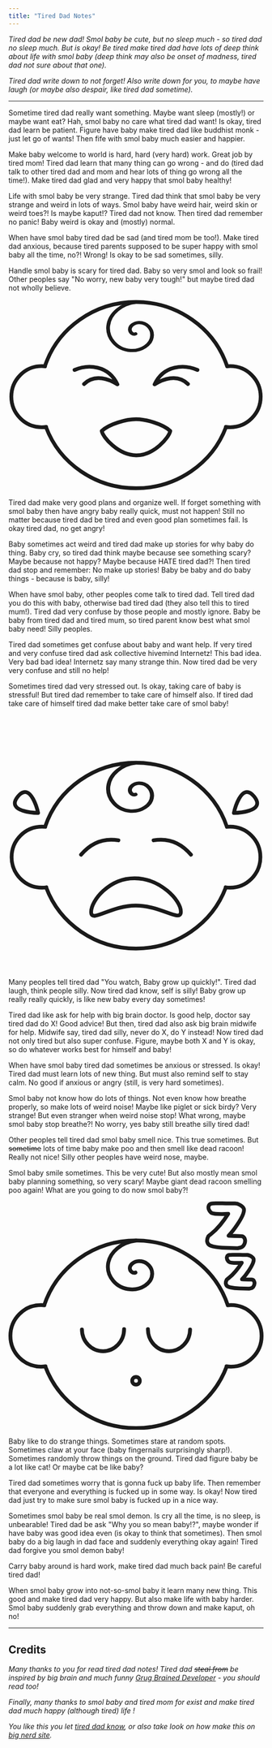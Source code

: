 ```yaml
---
title: "Tired Dad Notes"
---
```


*Tired dad be new dad! Smol baby be cute, but no sleep much - so tired dad no sleep much. But is okay! Be tired make tired dad have lots of deep think about life with smol baby (deep think may also be onset of madness, tired dad not sure about that one).*

*Tired dad write down to not forget! Also write down for you, to maybe have laugh (or maybe also despair, like tired dad sometime).*

---

Sometime tired dad really want something. Maybe want sleep (mostly!) or maybe want eat? Hah, smol baby no care what tired dad want! Is okay, tired dad learn be patient. Figure have baby make tired dad like buddhist monk - just let go of wants! Then fife with smol baby much easier and happier.

Make baby welcome to world is hard, hard (very hard) work. Great job by tired mom! Tired dad learn that many thing can go wrong - and do (tired dad talk to other tired dad and mom and hear lots of thing go wrong all the time!). Make tired dad glad and very happy that smol baby healthy!

Life with smol baby be very strange. Tired dad think that smol baby be very strange and weird in lots of ways. Smol baby have weird hair, weird skin or weird toes?! Is maybe kaput!? Tired dad not know. Then tired dad remember no panic! Baby weird is okay and (mostly) normal.

When have smol baby tired dad be sad (and tired mom be too!). Make tired dad anxious, because tired parents supposed to be super happy with smol baby all the time, no?! Wrong! Is okay to be sad sometimes, silly.  

Handle smol baby is scary for tired dad. Baby so very smol and look so frail! Other peoples say "No worry, new baby very tough!" but maybe tired dad not wholly believe. 

<div style="text-align:center;">
<svg role="img" viewBox="0 0 135.165 101.425" xml:space="preserve" xmlns="http://www.w3.org/2000/svg" style="opacity:1;fill:none;stroke:currentColor;stroke-width:2;stroke-linecap:round;stroke-linejoin:round;">
  <title>A laughing baby</title>
  <path d="M20.118 93.524c-.77.114-1.558.172-2.36.172-8.896 0-16.107-7.233-16.107-16.156 0-8.923 7.211-16.157 16.108-16.157.596 0 1.185.033 1.765.096m95.824 32.045c.77.114 1.558.172 2.36.172 8.896 0 16.108-7.233 16.108-16.156 0-8.923-7.212-16.157-16.108-16.157-.572 0-1.137.03-1.694.089m-.54 32.076a50.8 49.212 0 0 1-47.74 32.394 50.8 49.212 0 0 1-47.742-32.394m-.55-32.091a50.8 49.212 0 0 1 48.291-33.94 50.8 49.212 0 0 1 48.296 33.952" transform="translate(-.15 -26.017)" />
  <path style="stroke-width:8;" transform="matrix(-.07923 -.19997 .23281 -.06805 55.623 76.086)" d="M243.651 133.148c-.934-6.3 6.765-9.397 11.827-8.552 11.096 1.851 15.448 14.794 12.492 24.5-4.988 16.38-24.475 22.304-39.438 16.593-22.172-8.463-29.834-35.418-20.895-56.156 12.248-28.415 47.408-37.946 74.373-25.398 28.248 13.145 42.325 45.542 36.334 75.527" />
  <path d="M35.16 61.309c7.08-3.082 17.96-2.582 22.709 7.61-3.995-2.483-11.738-5.905-17.672-.172m60.11-7.438c-7.081-3.082-17.96-2.582-22.709 7.61 3.995-2.483 11.737-5.905 17.672-.172M67.732 87.344c-5.145 0-14.097 2.434-18.173 6.207.588 3.373 8.767 12.71 18.173 12.896 9.407.187 17.588-9.523 18.176-12.896-4.077-3.773-13.03-6.207-18.176-6.207z" transform="translate(-.15 -23.9)" />
</svg>
</div>

Tired dad make very good plans and organize well. If forget something with smol baby then have angry baby really quick, must not happen! Still no matter because tired dad be tired and even good plan sometimes fail. Is okay tired dad, no get angry!

Baby sometimes act weird and tired dad make up stories for why baby do thing. Baby cry, so tired dad think maybe because see something scary? Maybe because not happy? Maybe because HATE tired dad?! Then tired dad stop and remember: No make up stories! Baby be baby and do baby things - because is baby, silly!

When have smol baby, other peoples come talk to tired dad. Tell tired dad you do this with baby, otherwise bad tired dad (they also tell this to tired mum!). Tired dad very confuse by those people and mostly ignore. Baby be baby from tired dad and tired mum, so tired parent know best what smol baby need! Silly peoples.

Tired dad sometimes get confuse about baby and want help. If very tired and very confuse tired dad ask collective hivemind Internetz! This bad idea. Very bad bad idea! Internetz say many strange thin. Now tired dad be very very confuse and still no help!

Sometimes tired dad very stressed out. Is okay, taking care of baby is stressful! But tired dad remember to take care of himself also. If tired dad take care of himself tired dad make better take care of smol baby! 

<div style="text-align:center;">
<svg role="img" viewBox="0 0 135.467 135.467" xml:space="preserve" xmlns="http://www.w3.org/2000/svg"
style="fill:none;stroke:currentColor;stroke-width:2;stroke-linecap:round;stroke-linejoin:round;">
  <title>A crying baby</title>
  <path  d="M38.279 60.614c5.753-6.71 12.698-8.825 19.844-7.614m38.554 7.614c-5.753-6.71-12.699-8.825-19.844-7.614" transform="translate(.256 13.503)" />
  <path  d="M91.574 104.31c0 6.024-10.357-3.242-23.934-3.242-13.577 0-23.747 9.445-23.747 3.42 0-6.026 9.494-17.888 23.072-17.888 13.577 0 24.609 11.684 24.609 17.71z" />
  <path  d="M15.741 52.016s-17.755-.214-10.749-8.741c7.006-8.528 10.75 8.74 10.75 8.74zm103.984 0s17.756-.214 10.75-8.741c-7.007-8.528-10.75 8.74-10.75 8.74z" />
  <path  d="M20.118 93.524c-.77.114-1.558.172-2.36.172-8.896 0-16.107-7.233-16.107-16.156 0-8.923 7.211-16.157 16.108-16.157.596 0 1.185.033 1.765.096m95.824 32.045c.77.114 1.558.172 2.36.172 8.896 0 16.108-7.233 16.108-16.156 0-8.923-7.212-16.157-16.108-16.157-.572 0-1.137.03-1.694.089m-.54 32.076a50.8 49.212 0 0 1-47.74 32.394 50.8 49.212 0 0 1-47.742-32.394m-.55-32.091a50.8 49.212 0 0 1 48.291-33.94 50.8 49.212 0 0 1 48.296 33.952" transform="translate(0 -2.117)" />
  <path style="stroke-width:8.7" transform="matrix(-.07923 -.19997 .23281 -.06805 55.774 99.986)" d="M243.651 133.148c-.934-6.3 6.765-9.397 11.827-8.552 11.096 1.851 15.448 14.794 12.492 24.5-4.988 16.38-24.475 22.304-39.438 16.593-22.172-8.463-29.834-35.418-20.895-56.156 12.248-28.415 47.408-37.946 74.373-25.398 28.248 13.145 42.325 45.542 36.334 75.527" />
</svg>
</div>

Many peoples tell tired dad "You watch, Baby grow up quickly!". Tired dad laugh, think people silly. Now tired dad know, self is silly! Baby grow up really really quickly, is like new baby every day sometimes!

Tired dad like ask for help with big brain doctor. Is good help, doctor say tired dad do X! Good advice! But then, tired dad also ask big brain midwife for help. Midwife say, tired dad silly, never do X, do Y instead! Now tired dad not only tired but also super confuse. Figure, maybe both X and Y is okay, so do whatever works best for himself and baby!

When have smol baby tired dad sometimes be anxious or stressed. Is okay! Tired dad must learn lots of new thing. But must also remind self to stay calm. No good if anxious or angry (still, is very hard sometimes).

Smol baby not know how do lots of things. Not even know how breathe properly, so make lots of weird noise! Maybe like piglet or sick birdy? Very strange! But even stranger when weird noise stop! What wrong, maybe smol baby stop breathe?! No worry, yes baby still breathe silly tired dad!

Other peoples tell tired dad smol baby smell nice. This true sometimes. But ~~sometime~~ lots of time baby make poo and then smell like dead racoon! Really not nice! Silly other peoples have weird nose, maybe.

Smol baby smile sometimes. This be very cute! But also mostly mean smol baby planning something, so very scary! Maybe giant dead racoon smelling poo again! What are you going to do now smol baby?!

<div style="text-align:center;">
<svg role="img" viewBox="0 0 134.165 119.946" xml:space="preserve" xmlns="http://www.w3.org/2000/svg" style="fill:none;stroke:currentColor;stroke-width:2;stroke-linecap:round;stroke-linejoin:round;">
<title>A sleeping baby</title>
  <path d="M112.487 1a255.2 255.2 0 0 0-3.394.018c-1.09.034-1.82.074-2.187.12-.976.138-1.54.677-1.689 1.619-.149.942.236 1.918 1.155 2.929.494.562 1.774.872 3.84.93 2.08.057 3.876.028 5.392-.087a51.943 51.943 0 0 1-4.237 5.84c-1.573 1.883-3.181 3.474-4.823 4.772-.184.149-.385.298-.603.447-.207.138-.476.385-.81.741-.562 1.034-.758 1.981-.585 2.842.183.862.608 1.47 1.274 1.826.448.253 1.08.471 1.895.655 1.78.39 3.893.625 6.339.706 2.458.08 4.645.149 6.563.206.482-.114.982-.229 1.499-.344.516-.115 1.005-.43 1.464-.947.85-1.218 1.108-2.372.775-3.463-.333-1.102-.993-1.636-1.981-1.602a234.56 234.56 0 0 1-6.58-.206c1.516-1.562 3.032-3.485 4.547-5.77 1.528-2.286 2.561-4.146 3.101-5.582.368-1.01.51-1.832.43-2.463-.068-.632-.55-1.27-1.446-1.912-.276-.184-.511-.333-.706-.448-.976-.551-1.872-.804-2.687-.758-.816.035-1.792.035-2.929 0a87.006 87.006 0 0 0-1.774-.017A96.054 96.054 0 0 1 112.487 1zm7.885 27.005c-1.094 0-1.949.004-2.565.012-.825.027-1.376.057-1.654.092-.738.104-1.163.512-1.276 1.224-.113.711.178 1.45.873 2.213.373.425 1.34.66 2.903.703 1.571.044 2.93.022 4.075-.065a39.26 39.26 0 0 1-3.202 4.414c-1.19 1.423-2.405 2.625-3.646 3.606-.14.113-.29.226-.456.339-.156.104-.36.29-.612.56-.425.78-.572 1.497-.442 2.148.139.651.46 1.11.963 1.38.339.19.816.356 1.432.495 1.346.295 2.943.473 4.791.534 1.858.06 3.512.112 4.961.156.365-.087.742-.174 1.133-.26.39-.087.76-.326 1.106-.717.643-.92.838-1.792.586-2.617-.251-.833-.75-1.237-1.497-1.21-2.109-.044-3.767-.096-4.973-.157 1.145-1.18 2.291-2.634 3.437-4.362 1.155-1.727 1.936-3.133 2.344-4.218.277-.764.386-1.384.325-1.862-.052-.477-.417-.96-1.094-1.445a11.534 11.534 0 0 0-.534-.339c-.737-.416-1.414-.607-2.03-.572-.617.026-1.355.026-2.214 0a65.712 65.712 0 0 0-1.34-.013 72.746 72.746 0 0 1-1.394-.04z" />
  <path d="M60.816 67.05c0 6.333-4.913 11.481-11.005 11.533-6.092.052-11.086-5.012-11.186-11.344m34.725-.19c0 6.334 4.912 11.482 11.004 11.534 6.093.052 11.086-5.012 11.186-11.344" />
  <path d="M69.083 94.124a2 2 0 0 1-2 2 2 2 0 0 1-2-2 2 2 0 0 1 2-2 2 2 0 0 1 2 2z" />
  <path d="M66.818 37.322c-1.393.616-2.724-.713-2.928-1.782-.448-2.345 2.22-4.096 4.714-4.166 4.21-.117 7.132 3.377 6.988 6.758-.214 5.01-5.882 8.376-11.419 8-7.585-.516-12.59-6.899-11.805-13.145.823-6.543 7.25-11.563 14.705-12.405" />
  <path d="M19.468 86.528c-.77.114-1.558.173-2.36.173C8.212 86.7 1 79.467 1 70.544s7.212-16.157 16.108-16.157c.597 0 1.186.033 1.766.096m95.824 32.045c.77.114 1.558.173 2.36.173 8.896 0 16.107-7.234 16.107-16.157s-7.211-16.157-16.108-16.157c-.572 0-1.137.03-1.693.089m-.54 32.076a50.8 49.212 0 0 1-47.741 32.394A50.8 49.212 0 0 1 19.34 86.552m-.55-32.091a50.8 49.212 0 0 1 48.292-33.94 50.8 49.212 0 0 1 48.296 33.952" />
</svg>
</div>

Baby like to do strange things. Sometimes stare at random spots. Sometimes claw at your face (baby fingernails surprisingly sharp!). Sometimes randomly throw things on the ground. Tired dad figure baby be a lot like cat! Or maybe cat be like baby?

Tired dad sometimes worry that is gonna fuck up baby life. Then remember that everyone and everything is fucked up in some way. Is okay! Now tired dad just try to make sure smol baby is fucked up in a nice way.

Sometimes smol baby be real smol demon. Is cry all the time, is no sleep, is unbearable! Tired dad be ask "Why you so mean baby!?", maybe wonder if have baby was good idea even (is okay to think that sometimes). Then smol baby do a big laugh in dad face and suddenly everything okay again! Tired dad forgive you smol demon baby!

Carry baby around is hard work, make tired dad much back pain! Be careful tired dad!

When smol baby grow into not-so-smol baby it learn many new thing. This good and make tired dad very happy. But also make life with baby harder. Smol baby suddenly grab everything and throw down and make kaput, oh no!

---

## Credits 

*Many thanks to you for read tired dad notes! Tired dad ~~steal from~~ be inspired by big brain and much funny [Grug Brained Developer](https://grugbrain.dev/) - you should read too!*

*Finally, many thanks to smol baby and tired mom for exist and make tired dad much happy (although tired) life !*

*You like this you let [tired dad know](https://x.com/hschnedlitz), or also take look on how make this on [big nerd site](https://github.com/hschne/tired-dad-notes).*

